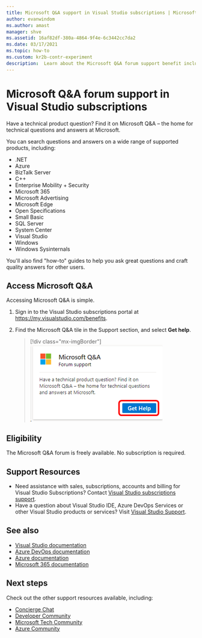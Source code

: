 ```yaml
---
title: Microsoft Q&A support in Visual Studio subscriptions | Microsoft Docs
author: evanwindom
ms.author: amast
manager: shve
ms.assetid: 16af82df-380a-4864-9f4e-6c3442cc7da2
ms.date: 03/17/2021
ms.topic: how-to
ms.custom: kr2b-contr-experiment
description:  Learn about the Microsoft Q&A forum support benefit included in selected Visual Studio subscriptions.
---
```


# Microsoft Q&A forum support in Visual Studio subscriptions

Have a technical product question? Find it on Microsoft Q&A – the home for technical questions and answers at Microsoft.

You can search questions and answers on a wide range of supported products, including:

- .NET
- Azure
- BizTalk Server
- C++
- Enterprise Mobility + Security
- Microsoft 365
- Microsoft Advertising
- Microsoft Edge
- Open Specifications
- Small Basic
- SQL Server
- System Center
- Visual Studio
- Windows
- Windows Sysinternals

You'll also find "how-to" guides to help you ask great questions and craft quality answers for other users.

## Access Microsoft Q&A

Accessing Microsoft Q&A is simple.

1. Sign in to the Visual Studio subscriptions portal at <https://my.visualstudio.com/benefits>.
1. Find the Microsoft Q&A tile in the Support section, and select **Get help**.

   > [!div class="mx-imgBorder"]
   > ![Screenshot shows the Microsoft Q&A tile with Get help highlighted.](_img/vs-microsoft-qa/vs-microsoft-qa-tile.png "Select 'Get help' to connect to the Microsoft Q&A forum")

## Eligibility

The Microsoft Q&A forum is freely available.  No subscription is required. 

## Support Resources

- Need assistance with sales, subscriptions, accounts and billing for Visual Studio Subscriptions?  Contact [Visual Studio subscriptions support](https://my.visualstudio.com/gethelp).
- Have a question about Visual Studio IDE, Azure DevOps Services or other Visual Studio products or services?  Visit [Visual Studio Support](https://visualstudio.microsoft.com/support/).

## See also

- [Visual Studio documentation](/visualstudio/)
- [Azure DevOps documentation](/azure/devops/)
- [Azure documentation](/azure/)
- [Microsoft 365 documentation](/microsoft-365/)

## Next steps

Check out the other support resources available, including:

- [Concierge Chat](vs-concierge-chat.md)
- [Developer Community](vs-developer-community.md)
- [Microsoft Tech Community](vs-microsoft-tech-community.md)
- [Azure Community](vs-azure-community.md)